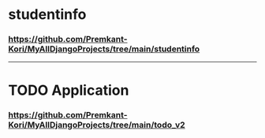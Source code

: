 # studentinfo
### https://github.com/Premkant-Kori/MyAllDjangoProjects/tree/main/studentinfo
----
# TODO Application
### https://github.com/Premkant-Kori/MyAllDjangoProjects/tree/main/todo_v2
